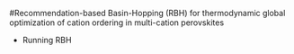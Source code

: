 #Recommendation-based Basin-Hopping (RBH) for thermodynamic global optimization of cation ordering in multi-cation perovskites

- Running RBH

